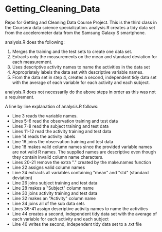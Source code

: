 # Getting_Cleaning_Data
Repo for Getting and Cleaning Data Course Project.  This is the third class in the Coursera data science specialization. analysis.R creates a tidy data set from the accelerometer data from the Samsung Galaxy S smartphone.

analysis.R does the following:

1. Merges the training and the test sets to create one data set.
2. Extracts only the measurements on the mean and standard deviation for each measurement. 
3. Uses descriptive activity names to name the activities in the data set
4. Appropriately labels the data set with descriptive variable names.
5. From the data set in step 4, creates a second, independent tidy data set with the average of each variable for each activity and each subject.

analysis.R does not necessarily do the above steps in order as this was not a requirement.

A line by line explanation of analysis.R follows:

* Line 3 reads the variable names.
* Lines 5-6 read the observation training and test data
* Lines 7-8 read the subject training and test data
* Lines 11-12 read the activity training and test data
* Line 14 reads the activity labels
* Line 16 joins the observation training and test data
* Line 18 makes valid column names since the provided variable names are not valid R names.  The supplied names are descriptive even though they contain invalid column name characters.
* Lines 20-21 remove the extra "." created by the make.names function 
* Line 22 assigns valid column names
* Line 24 extracts all variables containing "mean" and "std" (standard deviation)
* Line 26 joins subject training and test data
* Line 28 makes a "Subject" column name
* Line 30 joins activity training and test data
* Line 32 makes an "Activity" column name
* Line 34 joins all of the sub data sets
* Lines 36-41 assign descriptive activity names to name the activities
* Line 44 creates a second, independent tidy data set with the average of each variable for each activity and each subject
* Line 46 writes the second, independent tidy data set to a .txt file
